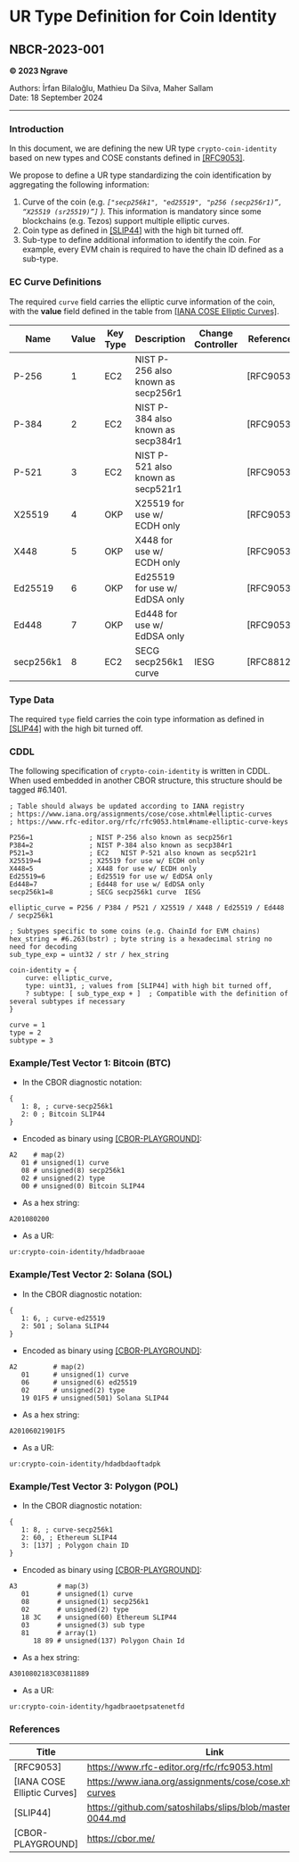 # UR Type Definition for Coin Identity
## NBCR-2023-001

**© 2023 Ngrave**

Authors: İrfan Bilaloğlu, Mathieu Da Silva, Maher Sallam<br/>
Date: 18 September 2024<br/>

---

### Introduction

In this document, we are defining the new UR type `crypto-coin-identity` based on new types and COSE constants defined in [[RFC9053]](https://www.rfc-editor.org/rfc/rfc9053.html).

We propose to define a UR type standardizing the coin identification by aggregating the following information:

1. Curve of the coin (e.g. *`["secp256k1", "ed25519", "p256 (secp256r1)”, “X25519 (sr25519)”]` ).* This information is mandatory since some blockchains (e.g. Tezos) support multiple elliptic curves.
2. Coin type as defined in [[SLIP44]](https://github.com/satoshilabs/slips/blob/master/slip-0044.md) with the high bit turned off.
3. Sub-type to define additional information to identify the coin. For example, every EVM chain is required to have the chain ID defined as a sub-type.

### EC Curve Definitions

The required `curve` field carries the elliptic curve information of the coin, with the **value** field defined in the table from [[IANA COSE Elliptic Curves]](https://www.iana.org/assignments/cose/cose.xhtml#elliptic-curves).


| Name                     | Value                           | Key Type | Description                        | Change Controller | Reference | Recommended |
|--------------------------|---------------------------------|----------|------------------------------------|-------------------|-----------|-------------|
| P-256                    | 1                               | EC2      | NIST P-256 also known as secp256r1 |                   | [RFC9053] | Yes         |
| P-384                    | 2                               | EC2      | NIST P-384 also known as secp384r1 |                   | [RFC9053] | Yes         |
| P-521                    | 3                               | EC2      | NIST P-521 also known as secp521r1 |                   | [RFC9053] | Yes         |
| X25519                   | 4                               | OKP      | X25519 for use w/ ECDH only        |                   | [RFC9053] | Yes         |
| X448                     | 5                               | OKP      | X448 for use w/ ECDH only          |                   | [RFC9053] | Yes         |
| Ed25519                  | 6                               | OKP      | Ed25519 for use w/ EdDSA only      |                   | [RFC9053] | Yes         |
| Ed448                    | 7                               | OKP      | Ed448 for use w/ EdDSA only        |                   | [RFC9053] | Yes         |
| secp256k1                | 8                               | EC2      | SECG secp256k1 curve               | IESG              | [RFC8812] | No          |


### Type Data

The required `type` field carries the coin type information as defined in [[SLIP44]](https://github.com/satoshilabs/slips/blob/master/slip-0044.md) with the high bit turned off.

### CDDL

The following specification of `crypto-coin-identity` is written in CDDL. When used embedded in another CBOR structure, this structure should be tagged #6.1401.

```
; Table should always be updated according to IANA registry 
; https://www.iana.org/assignments/cose/cose.xhtml#elliptic-curves
; https://www.rfc-editor.org/rfc/rfc9053.html#name-elliptic-curve-keys

P256=1	            ; NIST P-256 also known as secp256r1
P384=2	            ; NIST P-384 also known as secp384r1	
P521=3	            ; EC2	NIST P-521 also known as secp521r1		
X25519=4            ; X25519 for use w/ ECDH only		
X448=5              ; X448 for use w/ ECDH only		
Ed25519=6           ; Ed25519 for use w/ EdDSA only		
Ed448=7             ; Ed448 for use w/ EdDSA only		
secp256k1=8         ; SECG secp256k1 curve	IESG	

elliptic_curve = P256 / P384 / P521 / X25519 / X448 / Ed25519 / Ed448 / secp256k1

; Subtypes specific to some coins (e.g. ChainId for EVM chains)
hex_string = #6.263(bstr) ; byte string is a hexadecimal string no need for decoding
sub_type_exp = uint32 / str / hex_string

coin-identity = {
    curve: elliptic_curve,
    type: uint31, ; values from [SLIP44] with high bit turned off,
    ? subtype: [ sub_type_exp + ]  ; Compatible with the definition of several subtypes if necessary
}

curve = 1
type = 2
subtype = 3
```

### Example/Test Vector 1: Bitcoin (BTC)

* In the CBOR diagnostic notation:

```
{
   1: 8, ; curve-secp256k1
   2: 0 ; Bitcoin SLIP44
}
```

* Encoded as binary using [[CBOR-PLAYGROUND]](https://cbor.me/):

```
A2    # map(2)
   01 # unsigned(1) curve
   08 # unsigned(8) secp256k1
   02 # unsigned(2) type
   00 # unsigned(0) Bitcoin SLIP44
```

* As a hex string:

```
A201080200

```

* As a UR:

```
ur:crypto-coin-identity/hdadbraoae
```

### Example/Test Vector 2: Solana (SOL)

* In the CBOR diagnostic notation:

```
{
   1: 6, ; curve-ed25519
   2: 501 ; Solana SLIP44
}
```

* Encoded as binary using [[CBOR-PLAYGROUND]](https://cbor.me/):

```
A2         # map(2)
   01      # unsigned(1) curve
   06      # unsigned(6) ed25519
   02      # unsigned(2) type
   19 01F5 # unsigned(501) Solana SLIP44
```

* As a hex string:

```
A20106021901F5 

```

* As a UR:

```
ur:crypto-coin-identity/hdadbdaoftadpk
```


### Example/Test Vector 3: Polygon (POL)

* In the CBOR diagnostic notation:

```
{
   1: 8, ; curve-secp256k1
   2: 60, ; Ethereum SLIP44 
   3: [137] ; Polygon chain ID
}
```

* Encoded as binary using [[CBOR-PLAYGROUND]](https://cbor.me/):

```
A3          # map(3)
   01       # unsigned(1) curve
   08       # unsigned(1) secp256k1
   02       # unsigned(2) type
   18 3C    # unsigned(60) Ethereum SLIP44
   03       # unsigned(3) sub type
   81       # array(1) 
      18 89 # unsigned(137) Polygon Chain Id
```

* As a hex string:

```
A3010802183C03811889

```

* As a UR:

```
ur:crypto-coin-identity/hgadbraoetpsatenetfd
```


### References

| Title | Link |
| --- | --- |
| [RFC9053] | https://www.rfc-editor.org/rfc/rfc9053.html |
| [IANA COSE Elliptic Curves] | https://www.iana.org/assignments/cose/cose.xhtml#elliptic-curves |
| [SLIP44]  | https://github.com/satoshilabs/slips/blob/master/slip-0044.md |
| [CBOR-PLAYGROUND]  | https://cbor.me/ |